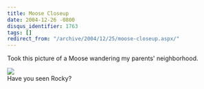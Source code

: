 ```yaml
---
title: Moose Closeup
date: 2004-12-26 -0800
disqus_identifier: 1763
tags: []
redirect_from: "/archive/2004/12/25/moose-closeup.aspx/"
---
```


Took this picture of a Moose wandering my parents' neighborhood.

![](/images/MooseShot.jpg) \
Have you seen Rocky?

